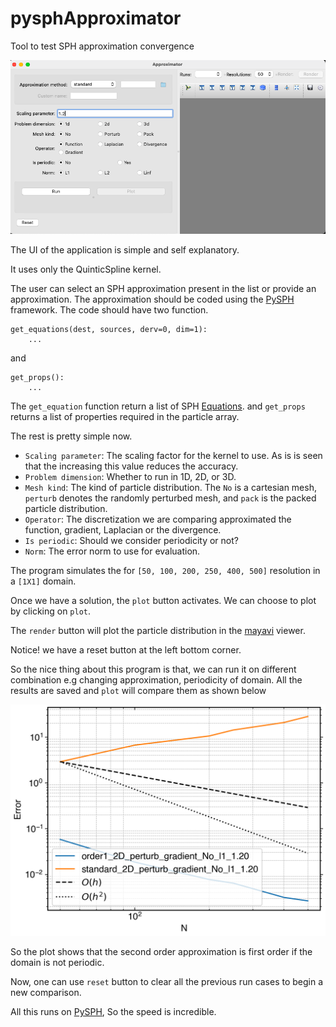 # pysphApproximator
Tool to test SPH approximation convergence

![UI](./approximator/image.png)

The UI of the application is simple and self explanatory.

It uses only the QuinticSpline kernel.

The user can select an SPH approximation present in the list or provide an
approximation. The approximation should be coded using the
[PySPH](https://github.com/pypr/pysph) framework. The code should have two
function.

    get_equations(dest, sources, derv=0, dim=1):
        ...

and

    get_props():
        ...

The `get_equation` function return a list of SPH
[Equations](https://pysph.readthedocs.io/en/latest/design/equations.html).
and `get_props` returns a list of properties required in the particle
array.

The rest is pretty simple now.

- `Scaling parameter`: The scaling factor for the kernel to use. As is is
  seen that the increasing this value reduces the accuracy.
- `Problem dimension`: Whether to run in 1D, 2D, or 3D.
- `Mesh kind`: The kind of particle distribution. The `No` is a cartesian
  mesh, `perturb` denotes the randomly perturbed mesh, and `pack` is the
  packed particle distribution.
- `Operator`: The discretization we are comparing approximated the
  function, gradient, Laplacian or the divergence.
- `Is periodic`: Should we consider periodicity or not?
- `Norm`: The error norm to use for evaluation.

The program simulates the for `[50, 100, 200, 250, 400, 500]` resolution in
a `[1X1]` domain.

Once we have a solution, the `plot` button activates. We can choose to plot
by clicking on `plot`.

The `render` button will plot the particle distribution in the
[mayavi](https://github.com/enthought/mayavi) viewer.

Notice! we have a reset button at the left bottom corner.

So the nice thing about this program is that, we can run it on different
combination e.g changing approximation, periodicity of domain. All the
results are saved and `plot` will compare them as shown below

![plot](./approximator/plot.png)

So the plot shows that the second order approximation is first order if
the domain is not periodic.

Now, one can use `reset` button to clear all the previous run cases to begin a new
comparison.

All this runs on [PySPH](https://github.com/pypr/pysph), So the speed is
incredible.

